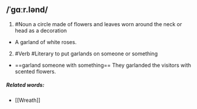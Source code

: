 ## /ˈɡɑːr.lənd/
1. #Noun
a circle made of flowers and leaves worn around the neck or head as a decoration

- A garland of white roses.

2. #Verb #Literary 
to put garlands on someone or something

- ==garland someone with something==
They garlanded the visitors with scented flowers.

##### Related words:
- [[Wreath]]